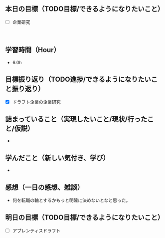 ## 本日の目標（TODO目標/できるようになりたいこと）
- [ ] 企業研究

　
## 学習時間（Hour）
- 6.0h

## 目標振り返り（TODO進捗/できるようになりたいこと振り返り）
- [x] ドラフト企業の企業研究

##  詰まっていること（実現したいこと/現状/行ったこと/仮説）
-

## 学んだこと（新しい気付き、学び）
-

## 感想（一日の感想、雑談）
- 何を転職の軸とするかもっと明確に決めないとなと思った。

## 明日の目標（TODO目標/できるようになりたいこと）
- [ ] アプレンティスドラフト
